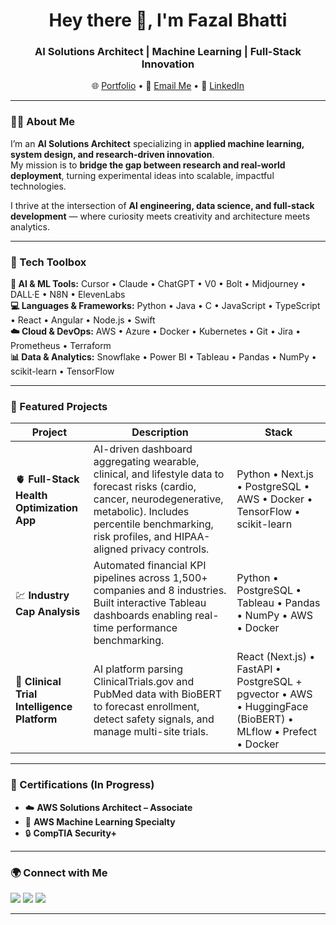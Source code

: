 <h1 align="center">Hey there 👋, I'm Fazal Bhatti</h1>
<h3 align="center">AI Solutions Architect | Machine Learning | Full-Stack Innovation</h3>

<p align="center">
  🌐 <a href="https://www.fazalbhattiportfolio.com" target="_blank">Portfolio</a> • 
  📧 <a href="mailto:fazalbhatti522@gmail.com">Email Me</a> • 
  💼 <a href="https://linkedin.com/in/fazalbhatti" target="_blank">LinkedIn</a>
</p>

---

### 👨‍💻 About Me

I’m an **AI Solutions Architect** specializing in **applied machine learning, system design, and research-driven innovation**.  
My mission is to **bridge the gap between research and real-world deployment**, turning experimental ideas into scalable, impactful technologies.  

I thrive at the intersection of **AI engineering, data science, and full-stack development** — where curiosity meets creativity and architecture meets analytics.

---

### 🧠 Tech Toolbox

**🧩 AI & ML Tools:** Cursor • Claude • ChatGPT • V0 • Bolt • Midjourney • DALL·E • N8N • ElevenLabs  
**💻 Languages & Frameworks:** Python • Java • C • JavaScript • TypeScript • React • Angular • Node.js • Swift  
**☁️ Cloud & DevOps:** AWS • Azure • Docker • Kubernetes • Git • Jira • Prometheus • Terraform  
**📊 Data & Analytics:** Snowflake • Power BI • Tableau • Pandas • NumPy • scikit-learn • TensorFlow

---

### 🚀 Featured Projects

| Project | Description | Stack |
|----------|--------------|--------|
| 🫀 **Full-Stack Health Optimization App** | AI-driven dashboard aggregating wearable, clinical, and lifestyle data to forecast risks (cardio, cancer, neurodegenerative, metabolic). Includes percentile benchmarking, risk profiles, and HIPAA-aligned privacy controls. | Python • Next.js • PostgreSQL • AWS • Docker • TensorFlow • scikit-learn |
| 💹 **Industry Cap Analysis** | Automated financial KPI pipelines across 1,500+ companies and 8 industries. Built interactive Tableau dashboards enabling real-time performance benchmarking. | Python • PostgreSQL • Tableau • Pandas • NumPy • AWS • Docker |
| 🧬 **Clinical Trial Intelligence Platform** | AI platform parsing ClinicalTrials.gov and PubMed data with BioBERT to forecast enrollment, detect safety signals, and manage multi-site trials. | React (Next.js) • FastAPI • PostgreSQL + pgvector • AWS • HuggingFace (BioBERT) • MLflow • Prefect • Docker |

---

### 📜 Certifications (In Progress)

- ☁️ **AWS Solutions Architect – Associate**  
- 🤖 **AWS Machine Learning Specialty**  
- 🔒 **CompTIA Security+**

---

### 🌍 Connect with Me

<p align="left">
  <a href="https://linkedin.com/in/fazalbhatti" target="_blank"><img src="https://img.shields.io/badge/LinkedIn-0A66C2?style=for-the-badge&logo=linkedin&logoColor=white"/></a>
  <a href="mailto:fazalbhatti522@gmail.com"><img src="https://img.shields.io/badge/Gmail-D14836?style=for-the-badge&logo=gmail&logoColor=white"/></a>
  <a href="https://www.fazalbhattiportfolio.com" target="_blank"><img src="https://img.shields.io/badge/Portfolio-1A1A1A?style=for-the-badge&logo=vercel&logoColor=white"/></a>
</p>

---

